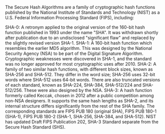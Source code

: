 The Secure Hash Algorithms are a family of cryptographic hash functions published by the National Institute of Standards and Technology (NIST) as a U.S. Federal Information Processing Standard (FIPS), including:

SHA-0: A retronym applied to the original version of the 160-bit hash function published in 1993 under the name "SHA". It was withdrawn shortly after publication due to an undisclosed "significant flaw" and replaced by the slightly revised version SHA-1.
SHA-1: A 160-bit hash function which resembles the earlier MD5 algorithm. This was designed by the National Security Agency (NSA) to be part of the Digital Signature Algorithm. Cryptographic weaknesses were discovered in SHA-1, and the standard was no longer approved for most cryptographic uses after 2010.
SHA-2: A family of two similar hash functions, with different block sizes, known as SHA-256 and SHA-512. They differ in the word size; SHA-256 uses 32-bit words where SHA-512 uses 64-bit words. There are also truncated versions of each standard, known as SHA-224, SHA-384, SHA-512/224 and SHA-512/256. These were also designed by the NSA.
SHA-3: A hash function formerly called Keccak, chosen in 2012 after a public competition among non-NSA designers. It supports the same hash lengths as SHA-2, and its internal structure differs significantly from the rest of the SHA family.
The corresponding standards are FIPS PUB 180 (original SHA), FIPS PUB 180-1 (SHA-1), FIPS PUB 180-2 (SHA-1, SHA-256, SHA-384, and SHA-512). NIST has updated Draft FIPS Publication 202, SHA-3 Standard separate from the Secure Hash Standard (SHS).
